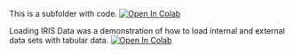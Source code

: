 This is a subfolder with code.
[![Open In Colab](https://colab.research.google.com/assets/colab-badge.svg)](https://colab.research.google.com/github/DharshanTharumia/pgss2020_CSLAB/blob/master/MyNotebook/script.ipynb)

Loading IRIS Data was a demonstration of how to load internal and external data sets with tabular data.
[![Open In Colab](https://colab.research.google.com/assets/colab-badge.svg)](https://colab.research.google.com/github/DharshanTharumia/pgss2020_CSLAB/blob/master/MyNotebook/LoadingIRISData.ipynb)
